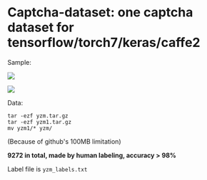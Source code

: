 # Captcha-dataset: one captcha dataset for tensorflow/torch7/keras/caffe2



Sample:

![](0a1d2800-33ec-424f-8a3a-8e5b1ee2726b.png)

![](0a4b208f-3100-44a6-b530-dbe3670a480c.png)



Data:

```
tar -ezf yzm.tar.gz
tar -ezf yzm1.tar.gz
mv yzm1/* yzm/
```

(Because of github's 100MB limitation)



**9272 in total, made by human labeling, accuracy > 98%**

Label file is `yzm_labels.txt`

